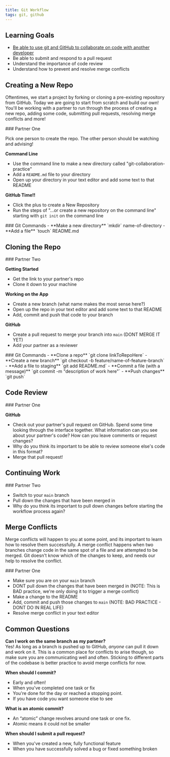 ```yaml
---
title: Git Workflow
tags: git, github
---
```


## Learning Goals
- [Be able to use git and GitHub to collaborate on code with another developer](https://frontend.turing.io/lessons/module-1/dev-skills-git-team-workflow.html)
- Be able to submit and respond to a pull request
- Understand the importance of code review
- Understand how to prevent and resolve merge conflicts


## Creating a New Repo

Oftentimes, we start a project by forking or cloning a pre-existing repository from GitHub. Today we are going to start from scratch and build our own! You'll be working with a partner to run through the process of creating a new repo, adding some code, submitting pull requests, resolving merge conflicts and more!

<section class="checks-for-understanding">
### Partner One

Pick one person to create the repo. The other person should be watching and advising!

**Command Line**
- Use the command line to make a new directory called "git-collaboration-practice"
- Add a `README.md` file to your directory 
- Open up your directory in your text editor and add some text to that README

**GitHub Time!!**
- Click the plus to create a New Repository
- Run the steps of "…or create a new repository on the command line" starting with `git init` on the command line
</section>

<section class="answer">
### Git Commands 
- **Make a new directory** `mkdir` name-of-directory
- **Add a file** `touch` README.md
</section>

## Cloning the Repo
<section class="checks-for-understanding">
### Partner Two

**Getting Started**
- Get the link to your partner's repo
- Clone it down to your machine

**Working on the App**
- Create a new branch (what name makes the most sense here?)
- Open up the repo in your text editor and add some text to that README
- Add, commit and push that code to your branch

**GitHub**
- Create a pull request to merge your branch into `main` (DONT MERGE IT YET)
- Add your partner as a reviewer

</section>

<section class="answer">
### Git Commands 
- **Clone a repo** `git clone linkToRepoHere`
- **Create a new branch** `git checkout -b feature/name-of-feature-branch`
- **Add a file to staging** `git add README.md`
- **Commit a file (with a message)** `git commit -m "description of work here"`
- **Push changes** `git push`
</section>

## Code Review
<section class="checks-for-understanding">
### Partner One

**GitHub**
- Check out your partner's pull request on GitHub. Spend some time looking through the interface together. What information can you see about your partner's code? How can you leave comments or request changes?
- Why do you think its important to be able to review someone else's code in this format?
- Merge that pull request! 

</section>


## Continuing Work
<section class="checks-for-understanding">
### Partner Two

- Switch to your `main` branch
- Pull down the changes that have been merged in
- Why do you think its important to pull down changes before starting the workflow process again?

</section>

## Merge Conflicts

Merge conflicts will happen to you at some point, and its important to learn how to resolve them successfully. A merge conflict happens when two branches change code in the same spot of a file and are attempted to be merged. Git doesn't know which of the changes to keep, and needs our help to resolve the conflict. 

<section class="checks-for-understanding">
### Partner One

- Make sure you are on your `main` branch
- DONT pull down the changes that have been merged in (NOTE: This is BAD practice, we're only doing it to trigger a merge conflict)
- Make a change to the README
- Add, commit and push those changes to `main` (NOTE: BAD PRACTICE - DONT DO IN REAL LIFE)
- Resolve merge conflict in your text editor

</section>

## Common Questions
**Can I work on the same branch as my partner?**  
Yes! As long as a branch is pushed up to GitHub, _anyone_ can pull it down and work on it. This is a common place for conflicts to arise though, so make sure you are communicating well and often. Sticking to different parts of the codebase is better practice to avoid merge conflicts for now.

**When should I commit?**
- Early and often! 
- When you've completed one task or fix 
- You're done for the day or reached a stopping point.
- If you have code you want someone else to see

**What is an atomic commit?**
- An “atomic” change revolves around one task or one fix.
- Atomic means it could not be smaller 

**When should I submit a pull request?**
- When you've created a new, fully functional feature
- When you have successfully solved a bug or fixed something broken


